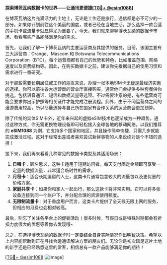 **探索博茨瓦纳数据卡的世界——让通讯更便捷[[TG💪+ @esim1088](https://t.me/s/esim1088)]**

在博茨瓦纳这片充满活力的土地上，无论是工作还是旅行，通信都是必不可少的一部分。如果你计划前往这个美丽的国度，或者已经在当地生活，那么选择一款合适的手机卡或流量卡就显得尤为重要了。今天，我们就来聊聊博茨瓦纳的数据卡市场，看看哪些产品能够满足你的需求。

首先，让我们了解一下博茨瓦纳的主要运营商及其提供的服务。目前，该国主要有三大运营商：Orange、Mascom 和 Botswana Telecommunications Corporation（BTC）。每个运营商都有自己的优势和特色，比如覆盖范围、网络速度以及资费结构等。因此，在购买数据卡之前，建议你先根据自己的使用习惯和需求进行一番研究。

对于那些需要长期居住或工作的朋友来说，办理一张本地SIM卡无疑是最经济实惠的选择。你可以前往各大运营商的营业厅直接购买，通常他们会提供多种套餐供你挑选，包括语音通话、短信和数据流量等选项。不过需要注意的是，有些运营商可能会要求你出示护照等相关证件才能完成注册流程。此外，由于不同运营商之间的漫游费用较高，所以尽量选择与自己所在国家有合作关系的运营商会更加划算。

除了传统的实体SIM卡外，近年来兴起的虚拟eSIM技术也逐渐成为一种趋势。通过这种方式，你无需更换物理设备即可轻松接入全球各地的移动网络。以我们推荐的 **eSIM1088** 为例，它支持多个国家和地区，并且操作简单快捷，只需几步就能完成激活过程。这对于经常出差或者喜欢尝试新鲜事物的人来说绝对是个不错的选择！

接下来，我们再来看看几种常见的数据卡类型及其适用场景：

1. **日租卡**：顾名思义，这种卡适用于短期访问者。每天支付固定金额即可享受一定量的数据流量，非常适合临时性的需求。
2. **月租卡**：适合长期逗留的人士，这类卡片通常包含较大的流量包以及更优惠的价格方案。
3. **家庭共享卡**：如果你和家人一起出行，那么这款卡将非常实用。它可以将多张设备连接到同一个账户下，并分配合理的资源使用额度。
4. **无限制流量卡**：对于重度用户而言，这类卡片提供了全天候无限上网的服务，但相应的月费也会相对较高。

最后，别忘了关注各平台上的促销活动！很多时候，节假日或是特殊时期都会有折扣力度很大的优惠等着你去发现哦~

总之，在选择博茨瓦纳的数据卡时一定要结合自身实际情况作出明智决策。希望以上内容能帮助到正在寻找合适通讯解决方案的朋友们。无论你是初次踏足这片土地的新手还是已经熟悉这里的常客，相信总有一款产品能够满足你的期待！

[[TG💪+ @esim1088](https://t.me/s/esim1088) ![Image](https://i.postimg.cc/4NQfJmqS/Snipaste-2025-05-13-00-14-12.png)]